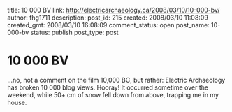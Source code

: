 title: 10 000 BV
link: http://electricarchaeology.ca/2008/03/10/10-000-bv/
author: fhg1711
description: 
post_id: 215
created: 2008/03/10 11:08:09
created_gmt: 2008/03/10 16:08:09
comment_status: open
post_name: 10-000-bv
status: publish
post_type: post

# 10 000 BV

...no, not a comment on the film 10,000 BC, but rather: Electric Archaeology has broken 10 000 blog views. Hooray! It occurred sometime over the weekend, while 50+ cm of snow fell down from above, trapping me in my house.